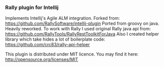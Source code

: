 ### Rally plugin for Intellij

Implements Intellij's Agile ALM integration.
Forked from:
https://github.com/RallySoftware/intellij-plugin
Ported from groovy on java. Heavily reworked.
To work with Rally I used original Rally java api from:
https://github.com/RallyTools/RallyRestToolkitForJava
Also I created helper library which take hides a lot of boilerplate code:
https://github.com/crc83/rally-api-helper

This plugin is distributed under MIT licence. You may find it here:
http://opensource.org/licenses/MIT
